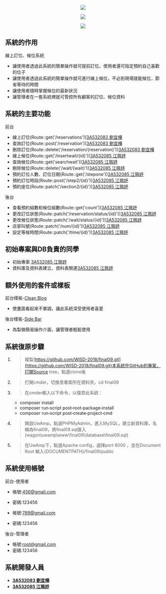 <p align="center"><img src="https://i.imgur.com/USDHjHb.png"></p>
<p align="center"><img src="https://i.imgur.com/YHfY0Uk.png"></p>
<p align="center"><img src="https://i.imgur.com/EewBcnq.png"></p>


## 系統的作用

線上訂位、候位系統

- 讓使用者透過此系統的簡單操作就可提前訂位，使用者還可指定預約自己喜歡的位子
- 讓使用者透過此系統的簡單操作就可進行線上候位，不必到現場就能候位，節省等待的時間
- 讓使用者隨時掌握候位的最新狀況
- 讓管理者在一套系統裡就可管控所有顧客的訂位、候位資料

## 系統的主要功能
前台
- 線上訂位(Route::get('/reservations'))[3A532083 劉宜樺](https://github.com/3A532083)
- 查詢訂位(Route::post('/reservation'))[3A532083 劉宜樺](https://github.com/3A532083)
- 刪除訂位(Route::delete('/reservation/{reservation}'))[3A532083 劉宜樺](https://github.com/3A532083)
- 線上候位(Route::get('/insertwait/{id}'))[3A532085 江珮妤](https://github.com/3A532085)
- 查詢候位(Route::get('searchwait'))[3A532085 江珮妤](https://github.com/3A532085)
- 刪除候位(Route::delete('/wait/{wait}'))[3A532085 江珮妤](https://github.com/3A532085)
- 預約訂位人數、訂位日期(Route::get('/stepone'))[3A532085 江珮妤](https://github.com/3A532085)
- 預約訂位時段(Route::post('/step2/{id}'))[3A532085 江珮妤](https://github.com/3A532085)
- 預約座位(Route::patch('/section2/{id}'))[3A532085 江珮妤](https://github.com/3A532085)

後台
- 查看預約組數和候位組數(Route::get('count'))[3A532085 江珮妤](https://github.com/3A532085)
- 更改訂位狀態(Route::patch('/reservation/status/{id}'))[3A532085 江珮妤](https://github.com/3A532085)
- 更改候位狀態(Route::patch('/wait/status/{id}'))[3A532085 江珮妤](https://github.com/3A532085)
- 店家叫號(Route::patch('/num/{id}'))[3A532085 江珮妤](https://github.com/3A532085)
- 設定等候時間(Route::patch('/time/{id}'))[3A532085 江珮妤](https://github.com/3A532085)

## 初始專案與DB負責的同學

- 初始專案 [3A532085 江珮妤](https://github.com/3A532085)
- 資料庫及資料表建立、資料表關連[3A532085 江珮妤](https://github.com/3A532085)

## 額外使用的套件或樣板 

前台樣板-[Clean Blog](https://startbootstrap.com/template-overviews/clean-blog/)
- 使畫面看起來不單調，讓此系統深受使用者喜愛

後台樣板-[Side Bar](https://startbootstrap.com/template-overviews/simple-sidebar/)
- 為製做簡易操作介面，讓管理者輕鬆使用

## 系統復原步驟

1. > 複製[https://github.com/WISD-2018/final09.git](https://github.com/WISD-2018/final09.git)本系統在GitHub的專案，打開Source tree，點選clone後
2. > 打開cmder，切換至專案所在資料夾，cd final09
3. > 在cmder輸入以下命令，以復原此系統：
     - composer install
     - composer run‐script post‐root‐package‐install
     - composer run‐script post‐create‐project‐cmd
4. > 開啟UwAmp，點選PHPMyAdmin，進入MySQL，建立新資料庫，名稱為final09，將final09.sql匯入(wagon\uwamp\www\final09\database\final09.sql)
5. > 在UwAmp下，點選Apache config，選擇port 8000 ，並在Document Root 輸入{DOCUMENTPATH}/final09/public


## 系統使用帳號

前台-使用者
- 帳號:456@gmail.com
- 密碼:123456

- 帳號:789@gmail.com
- 密碼:123456

後台-管理者
- 帳號:root@gmail.com
- 密碼:123456

## 系統開發人員

- **[3A532083 劉宜樺](https://github.com/3A532083)**
- **[3A532085 江珮妤](https://github.com/3A532085)**
